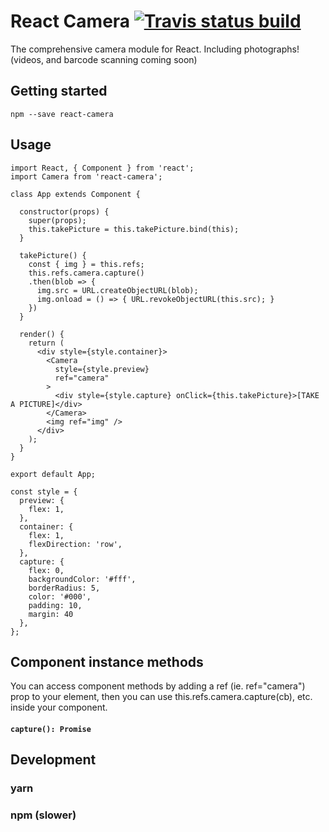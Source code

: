 # React Camera [![Travis status build](https://travis-ci.org/Miniplop/react-camera.svg?branch=master)](https://travis-ci.org/Miniplop/react-camera/)

The comprehensive camera module for React. Including photographs! (videos, and barcode scanning coming soon)

## Getting started

`npm --save react-camera`

## Usage

```
import React, { Component } from 'react';
import Camera from 'react-camera';

class App extends Component {

  constructor(props) {
    super(props);
    this.takePicture = this.takePicture.bind(this);
  }

  takePicture() {
    const { img } = this.refs;
    this.refs.camera.capture()
    .then(blob => {
      img.src = URL.createObjectURL(blob);
      img.onload = () => { URL.revokeObjectURL(this.src); }
    })
  }

  render() {
    return (
      <div style={style.container}>
        <Camera
          style={style.preview}
          ref="camera"
        >
          <div style={style.capture} onClick={this.takePicture}>[TAKE A PICTURE]</div>
        </Camera>
        <img ref="img" />
      </div>
    );
  }
}

export default App;

const style = {
  preview: {
    flex: 1,
  },
  container: {
    flex: 1,
    flexDirection: 'row',
  },
  capture: {
    flex: 0,
    backgroundColor: '#fff',
    borderRadius: 5,
    color: '#000',
    padding: 10,
    margin: 40
  },
};

```

## Component instance methods

You can access component methods by adding a ref (ie. ref="camera") prop to your <Camera> element, then you can use this.refs.camera.capture(cb), etc. inside your component.

#### `capture(): Promise`

## Development

### yarn

### npm (slower)
